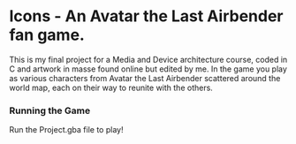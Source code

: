 # Icons -  An Avatar the Last Airbender fan game.
This is my final project for a Media and Device architecture course, coded in C and artwork in masse found online but edited by me. In the game you play as various characters from Avatar the Last Airbender scattered around the world map, each on their way to reunite with the others.

### Running the Game
Run the Project.gba file to play!
